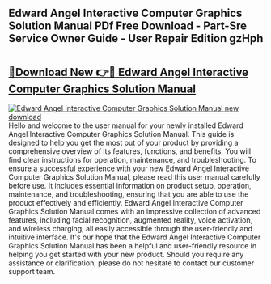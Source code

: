 ## Edward Angel Interactive Computer Graphics Solution Manual PDf Free Download - Part-Sre Service Owner Guide - User Repair Edition gzHph

# <h2><a href="http://bc55095.oget.top/?id=Edward+Angel+Interactive+Computer+Graphics+Solution+Manual">🔗Download New 👉🔴 Edward Angel Interactive Computer Graphics Solution Manual</a></h2>

[![Edward Angel Interactive Computer Graphics Solution Manual new download](https://i.imgur.com/5g1atiW.png)](http://bc55095.oget.top/?id=Edward+Angel+Interactive+Computer+Graphics+Solution+Manual)
Hello and welcome to the user manual for your newly installed Edward Angel Interactive Computer Graphics Solution Manual. This guide is designed to help you get the most out of your product by providing a comprehensive overview of its features, functions, and benefits. You will find clear instructions for operation, maintenance, and troubleshooting. To ensure a successful experience with your new Edward Angel Interactive Computer Graphics Solution Manual, please read this user manual carefully before use. It includes essential information on product setup, operation, maintenance, and troubleshooting, ensuring that you are able to use the product effectively and efficiently. Edward Angel Interactive Computer Graphics Solution Manual comes with an impressive collection of advanced features, including facial recognition, augmented reality, voice activation, and wireless charging, all easily accessible through the user-friendly and intuitive interface. It's our hope that the Edward Angel Interactive Computer Graphics Solution Manual has been a helpful and user-friendly resource in helping you get started with your new product. Should you require any assistance or clarification, please do not hesitate to contact our customer support team.
